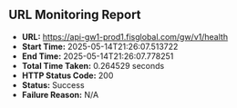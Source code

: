 ## URL Monitoring Report

- **URL:** https://api-gw1-prod1.fisglobal.com/gw/v1/health
- **Start Time:** 2025-05-14T21:26:07.513722
- **End Time:** 2025-05-14T21:26:07.778251
- **Total Time Taken:** 0.264529 seconds
- **HTTP Status Code:** 200
- **Status:** Success
- **Failure Reason:** N/A
